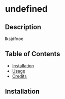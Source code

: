 
# undefined

## Description
lksjdfnoe


## Table of Contents

- [Installation](#installation)
- [Usage](#usage)
- [Credits](#credits)


## Installation
